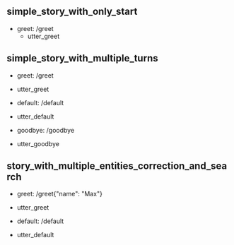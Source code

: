 ## simple_story_with_only_start
* greet: /greet
    - utter_greet

## simple_story_with_multiple_turns
* greet: /greet
 - utter_greet
* default: /default
 - utter_default
 * goodbye: /goodbye
 - utter_goodbye
 
 ## story_with_multiple_entities_correction_and_search	
* greet: /greet{"name": "Max"}	
 - utter_greet	
* default: /default	
 - utter_default
